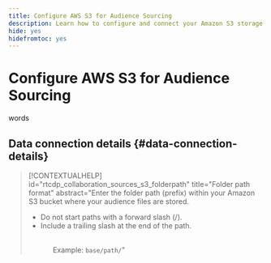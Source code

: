 ```yaml
---
title: Configure AWS S3 for Audience Sourcing
description: Learn how to configure and connect your Amazon S3 storage as a self-service data source to ingest audience data into Real-Time CDP Collaboration.
hide: yes
hidefromtoc: yes
---
```

# Configure AWS S3 for Audience Sourcing

words

## Data connection details {#data-connection-details}

>[!CONTEXTUALHELP]
>id="rtcdp_collaboration_sources_s3_folderpath"
>title="Folder path format"
>abstract="Enter the folder path (prefix) within your Amazon S3 bucket where your audience files are stored.<br><ul><li>Do not start paths with a forward slash (/).</li><li>Include a trailing slash at the end of the path.</li><ul><br>Example: `base/path/`"
